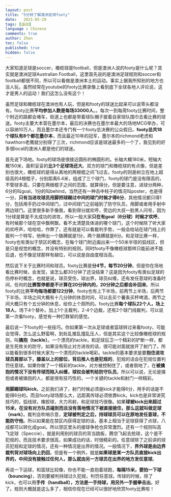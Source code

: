 ```yaml
---
layout: post
title: "5分钟了解澳洲足球footy"
date:   2021-05-29
tags: [运动]
language : Chinese
comments: true
author: Zhen
toc: false
published: true
hidden: false
---
```

大家知道足球是soccer，橄榄球是football，但是澳洲人说的footy是什么呢？其实就是澳洲足球Australian Football，这里首先说的是澳洲足球规则和soccer和football都很不同，所以可以看做是澳洲本土的运动。事实上据我所知别的地方也没人玩，虽然经常在youtube的footy比赛录像上看到底下全球各地人评论说，这才是男人的运动！我们这怎么没有这个！

虽然足球和橄榄球在澳洲也有人玩，但是和footy的球迷比起来可以说零头都没有。footy比赛**平均参加人数是每场33000人**。。每次一到每周footy比赛时间，整个附近的路都会堵车，街道上也都是带着球队帽子披着自家球队围巾去看比赛的球迷。footy主要大本营在墨尔本，最后的决赛也在墨尔本最大的场地MCG举办，可以容纳10万人，而且墨尔本还专门有一个footy总决赛的公众假日。**footy总共18个球队有8个都在墨尔本**，而且最近10年的冠军，墨尔本的richmond老虎和hawthorn老鹰就分别得了三次，richmond应该是球迷最多的一个了，我见到的好多很local的澳洲人都是他们的球迷。

首先说下场地。footy的球场是很接近圆形的椭圆形的。长轴大概180米，短轴大概150米，面积妥妥的**比3个足球场还大**。双方的球门和橄榄球的有点像，但是差别也很大，橄榄球的是得从离地的两根棍之间飞过去，footy的则是树立在地上超级高的4根棍子，分别距离6.4米，组成了三个球门，footy的球门是没有限高的，不管球多高，只要在两根棍子之间的范围，就算得分。但是要注意，进球分两种，6分的叫goal，1分的叫behind，当然还有一种击中柱子的情况叫poster，也是得一分，**只有当进攻球员用脚把球踢过中间的球门时候才得6分**，其他情况都只得1分，包括用手扔过中间球门，过中间球门之前碰到了防守队员，用脚或者用手射中两边球门。这里很多新手像我，看到得分就欢呼，旁边的大叔一脸黑人问号，因为1分球是算是不太成功的进攻，所以一般大家**只在有goal（6分球）时候才欢呼**。有时候那个球在空中飘啊飘，看不太清楚具体进的哪个球门，这个时候除了听大家的欢呼声，哈哈哈，作弊了，还有就是可以看裁判手势，一般会给站在球门线上的裁判一个特写，他伸出一个胳膊就是1分，两个胳膊就是6分。和足球比赛一样，footy也有类似于禁区的概念，在每个球门附近画出来一个50米半径的弧线区，但是只是视觉的概念，并没有特别的规则。同时footy不像橄榄球那样只能前进不能后退，也不像足球那样有越位，可以说是自由度相当高。

然后说下关于比赛时间和球员。footy比赛是**分4节，每节20分钟**。但是你在场地看比赛时候，会发现，诶怎么都30分钟了还没结束？这是因为footy有类似足球的伤停补时概念，也就是说，球员受伤，球出界，球员纠缠，还有发任意球的准备时间，任何的**比赛暂停都是不计算在20分钟内的，20分钟之后都会补回来**。所以footy的比赛**平均每场都要122分钟**。footy也有上下半场，前两节上半场，后两节下半场，半场之间大概有十几分钟的休息时间，可以去买个薯条买杯啤酒，两节之间大概只有个五分钟的休息，给你上个厕所的。footy比赛**每个球队22个人，场上18人**，场下4个替补。加上1个主裁判，2-4个边裁，还有2个球门线裁判，可以说第一次看footy，感觉有一种打群架的感觉。

最后说一下footy的一些技巧。你如果第一次从足球或者篮球转过来看footy，可能会觉得，怎么这么野蛮啊，到处乱推乱撞乱压人，但是其实这个比较像橄榄球的规则，叫**擒抱（tackle）**。一个漂亮的tackle，和足球后卫一个精彩的铲断一样，都是生死攸关的防守。如果没有阻止对方进攻的话，很可能对面就放开了射门了。所以能看到很多时候大家为一个漂亮的tackle喝彩。tackle的基本要求是要**抱住进攻球员肩部以下，膝盖以上的部位，背后推人也是犯规的**，犯规的话会在犯规位置判罚任意球。如果你做了一个精彩的tackle，对方被控制住了，或者倒地了，在**被擒抱的情况下没有传球而陷入纠缠，球权会被判给防守队员**。所以可以说，无论是擒抱或者被擒抱的人，都是很有技巧性的，一个关键的tackle和射门一样精彩。

**用脚踢球叫kick**。之前我们讲了，射门时候必须是kick才能得6分，用手的话是不能得6分的。而且footy球场那么大，远距离传球必须依靠kick。kick也是非常讲究技巧的，弧线球，橡胶球，大力吊射，和足球技巧很像。如果**球被kick出来超过15米，在没有对方队员碰到而且没有落地情况下被直接接住，那么这就叫做定球（mark）**。裁判会吹哨示意，**定球被判定之后，持球球员可以在原地发任意球，不能防守他**。所以如果能在禁区内获得定球的话，基本上相当于足球获得了点球，八成都可以转化成goal。所以禁区里头的接球争抢也异常激烈。还有一个规则叫高飞定球（Speccie），就是利用别的球员的背当跳板，腾空飞起去抢球，这个是不犯规的，而且技术要求很高，如果成功的话，时很精彩的。任意球除了之前讲的球员犯规和定球的情况，还有一种情况是出界的情况。一般情况下，**界外球是由边界裁判背对球场向上扔回**，但是有一个例外，就是**如果球是某一方队员直接kick出界的，中间没有接触过任何人，那么就由另一方球员在出界的地方发任意球**。

再说一下运球，和篮球比较像，你也不能一直抱着球跑，**每隔15米，要拍一下球（bouncing）**，否则要被判持球过久犯规，判罚任意球。传球的时候，除了kick，也可以用**手传（handball），方法是一手持球，用另外一手握拳击出**。好了。规则大概就是这么多了，相信你现在已经可以很好地欣赏footy比赛啦！
<!--stackedit_data:
eyJoaXN0b3J5IjpbMTAwNTk3NzY2NywyNTQwNjYyODMsNzc3OD
QzNTYyLDIwNDg0NjQ4OTQsMjE0NzI4MTg2NywxNzQwOTg0NTQ3
LC05Nzk2OTY0NzUsMTY0MTM1Nzc5NCwtODIwNDM0MTQ4LC0yOT
A2NTU3MTUsMTQxODQ5MDMwNSwtMTI0NDA3NjQ4OV19
-->